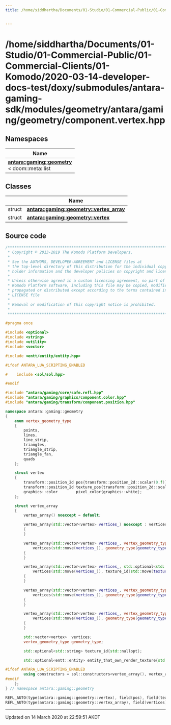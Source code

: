 ```yaml
---
title: /home/siddhartha/Documents/01-Studio/01-Commercial-Public/01-Commercial-Clients/01-Komodo/2020-03-14-developer-docs-test/doxy/submodules/antara-gaming-sdk/modules/geometry/antara/gaming/geometry/component.vertex.hpp


---
```


# /home/siddhartha/Documents/01-Studio/01-Commercial-Public/01-Commercial-Clients/01-Komodo/2020-03-14-developer-docs-test/doxy/submodules/antara-gaming-sdk/modules/geometry/antara/gaming/geometry/component.vertex.hpp







## Namespaces

| Name           |
| -------------- |
| **[antara::gaming::geometry](Namespaces/namespaceantara_1_1gaming_1_1geometry.md)** <br>< doom::meta::list  |

## Classes

|                | Name           |
| -------------- | -------------- |
| struct | **[antara::gaming::geometry::vertex_array](Classes/structantara_1_1gaming_1_1geometry_1_1vertex__array.md)**  |
| struct | **[antara::gaming::geometry::vertex](Classes/structantara_1_1gaming_1_1geometry_1_1vertex.md)**  |













## Source code

```cpp
/******************************************************************************
 * Copyright © 2013-2019 The Komodo Platform Developers.                      *
 *                                                                            *
 * See the AUTHORS, DEVELOPER-AGREEMENT and LICENSE files at                  *
 * the top-level directory of this distribution for the individual copyright  *
 * holder information and the developer policies on copyright and licensing.  *
 *                                                                            *
 * Unless otherwise agreed in a custom licensing agreement, no part of the    *
 * Komodo Platform software, including this file may be copied, modified,     *
 * propagated or distributed except according to the terms contained in the   *
 * LICENSE file                                                               *
 *                                                                            *
 * Removal or modification of this copyright notice is prohibited.            *
 *                                                                            *
 ******************************************************************************/

#pragma once

#include <optional> 
#include <string>   
#include <utility>  
#include <vector>   

#include <entt/entity/entity.hpp> 

#ifdef ANTARA_LUA_SCRIPTING_ENABLED

#    include <sol/sol.hpp> 

#endif

#include "antara/gaming/core/safe.refl.hpp"               
#include "antara/gaming/graphics/component.color.hpp"     
#include "antara/gaming/transform/component.position.hpp" 

namespace antara::gaming::geometry
{
    enum vertex_geometry_type
    {
        points,
        lines,
        line_strip,
        triangles,
        triangle_strip,
        triangle_fan,
        quads
    };

    struct vertex
    {
        transform::position_2d pos{transform::position_2d::scalar(0.f)};
        transform::position_2d texture_pos{transform::position_2d::scalar(0.f)};
        graphics::color        pixel_color{graphics::white};
    };

    struct vertex_array
    {
        vertex_array() noexcept = default;

        vertex_array(std::vector<vertex> vertices_) noexcept : vertices(std::move(vertices_))
        {
        }

        vertex_array(std::vector<vertex> vertices_, vertex_geometry_type geometry_type_, std::optional<entt::entity> entity) noexcept :
            vertices(std::move(vertices_)), geometry_type(geometry_type_), entity_that_own_render_texture(entity)
        {
        }

        vertex_array(std::vector<vertex> vertices_, std::optional<std::string> texture_id_) noexcept :
            vertices(std::move(vertices_)), texture_id(std::move(texture_id_))
        {
        }

        vertex_array(std::vector<vertex> vertices_, vertex_geometry_type geometry_type_, std::optional<std::string> texture_id_) noexcept :
            vertices(std::move(vertices_)), geometry_type(geometry_type_), texture_id(std::move(texture_id_))
        {
        }

        vertex_array(std::vector<vertex> vertices_, vertex_geometry_type geometry_type_) noexcept :
            vertices(std::move(vertices_)), geometry_type(geometry_type_)
        {
        }

        std::vector<vertex>  vertices;
        vertex_geometry_type geometry_type;

        std::optional<std::string> texture_id{std::nullopt};

        std::optional<entt::entity> entity_that_own_render_texture{std::nullopt};

#ifdef ANTARA_LUA_SCRIPTING_ENABLED
        using constructors = sol::constructors<vertex_array(), vertex_array(std::vector<vertex>), vertex_array(std::vector<vertex>, vertex_geometry_type)>;
#endif
    };
} // namespace antara::gaming::geometry

REFL_AUTO(type(antara::gaming::geometry::vertex), field(pos), field(texture_pos), field(pixel_color))
REFL_AUTO(type(antara::gaming::geometry::vertex_array), field(vertices), field(geometry_type))
```


-------------------------------

Updated on 14 March 2020 at 22:59:51 AKDT

